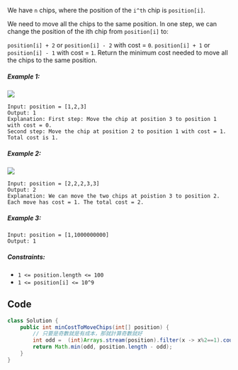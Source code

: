 We have `n` chips, where the position of the `i^th` chip is `position[i]`.

We need to move all the chips to the same position. In one step, we can change the position of the ith chip from `position[i]` to:

`position[i] + 2` or `position[i] - 2` with cost = `0`.
`position[i] + 1` or `position[i] - 1` with cost = `1`.
Return the minimum cost needed to move all the chips to the same position.

 

##### Example 1:

![](https://assets.leetcode.com/uploads/2020/08/15/chips_e1.jpg)
```
Input: position = [1,2,3]
Output: 1
Explanation: First step: Move the chip at position 3 to position 1 with cost = 0.
Second step: Move the chip at position 2 to position 1 with cost = 1.
Total cost is 1.
```
##### Example 2:

![](https://assets.leetcode.com/uploads/2020/08/15/chip_e2.jpg)
```
Input: position = [2,2,2,3,3]
Output: 2
Explanation: We can move the two chips at poistion 3 to position 2. Each move has cost = 1. The total cost = 2.
```
##### Example 3:
```
Input: position = [1,1000000000]
Output: 1
```

##### Constraints:

- `1 <= position.length <= 100`
- `1 <= position[i] <= 10^9`


## Code
```java
class Solution {
    public int minCostToMoveChips(int[] position) {
        // 只要是奇數就是有成本，那就計算奇數就好
        int odd =  (int)Arrays.stream(position).filter(x -> x%2==1).count();
        return Math.min(odd, position.length - odd);
    }
}
```
